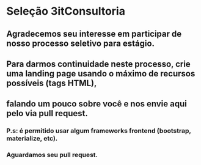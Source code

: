 # Seleção 3itConsultoria
## Agradecemos seu interesse em participar de nosso processo seletivo para estágio.
## Para darmos continuidade neste processo, crie uma landing page usando o máximo de recursos possíveis (tags HTML),
## falando um pouco sobre você e nos envie aqui pelo via pull request.
### P.s: é permitido usar algum frameworks frontend (bootstrap, materialize, etc).
### Aguardamos seu pull request.

